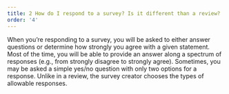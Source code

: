 ```yaml
---
title: 2 How do I respond to a survey? Is it different than a review?
order: '4'
---
```



When you’re responding to a survey, you will be asked to either answer questions or determine how strongly you agree with a given statement. Most of the time, you will be able to provide an answer along a spectrum of responses (e.g., from strongly disagree to strongly agree). Sometimes, you may be asked a simple yes/no question with only two options for a response. Unlike in a review, the survey creator chooses the types of allowable responses.